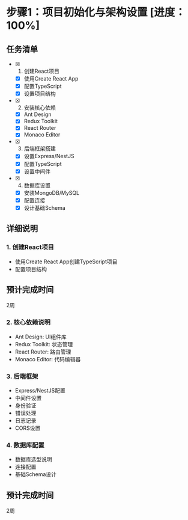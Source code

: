 # 步骤1：项目初始化与架构设置 [进度：100%]

## 任务清单
- [x] 1. 创建React项目
  - [x] 使用Create React App
  - [x] 配置TypeScript
  - [x] 设置项目结构
- [x] 2. 安装核心依赖
  - [x] Ant Design
  - [x] Redux Toolkit
  - [x] React Router
  - [x] Monaco Editor
- [x] 3. 后端框架搭建
  - [x] 设置Express/NestJS
  - [x] 配置TypeScript
  - [x] 设置中间件
- [x] 4. 数据库设置
  - [x] 安装MongoDB/MySQL
  - [x] 配置连接
  - [x] 设计基础Schema

## 详细说明

### 1. 创建React项目
- 使用Create React App创建TypeScript项目
- 配置项目结构

## 预计完成时间
2周

### 2. 核心依赖说明
- Ant Design: UI组件库
- Redux Toolkit: 状态管理
- React Router: 路由管理
- Monaco Editor: 代码编辑器

### 3. 后端框架
- Express/NestJS配置
- 中间件设置
- 身份验证
- 错误处理
- 日志记录
- CORS设置

### 4. 数据库配置
- 数据库选型说明
- 连接配置
- 基础Schema设计

## 预计完成时间
2周